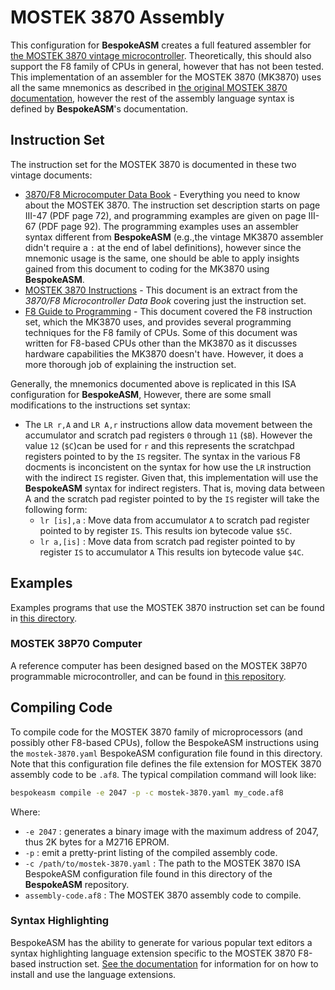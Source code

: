# MOSTEK 3870 Assembly

This configuration for **BespokeASM** creates a full featured assembler for [the MOSTEK 3870 vintage microcontroller](https://www.cpu-world.com/CPUs/3870/index.html). Theoretically, this should also support the F8 family of CPUs in general, however that has not been tested. This implementation of an assembler for the MOSTEK 3870 (MK3870) uses all the same mnemonics as described in [the original MOSTEK 3870 documentation](./documentation/mostek3870_instructions.pdf), however the rest of the assembly language syntax is defined by **BespokeASM**'s documentation.

## Instruction Set
The instruction set for the MOSTEK 3870 is documented in these two vintage documents:

* [3870/F8 Microcomputer Data Book](http://www.bitsavers.org/components/mostek/f8/1981_3870_F8_Microcomputer_Data_Book.pdf) - Everything you need to know about the MOSTEK 3870. The instruction set description starts on page III-47 (PDF page 72), and programming examples are given on page III-67 (PDF page 92). The programming examples uses an assembler syntax different from **BespokeASM** (e.g.,the vintage MK3870 assembler didn't require a `:` at the end of label definitions), however since the mnemonic usage is the same, one should be able to apply insights gained from this document to coding for the MK3870 using **BespokeASM**.
* [MOSTEK 3870 Instructions](./documentation/mostek3870_instructions.pdf) - This document is an extract from the _3870/F8 Microcontroller Data Book_ covering just the instruction set.
* [F8 Guide to Programming](./documentation/F8_Guide_To_Programming_1977.pdf) - This document covered the F8 instruction set, which the MK3870 uses, and provides several programming techniques for the F8 family of CPUs. Some of this document was written for F8-based CPUs other than the MK3870 as it discusses hardware capabilities the MK3870 doesn't have. However, it does a more thorough job of explaining the instruction set.

Generally, the mnemonics documented above is replicated in this ISA configuration for **BespokeASM**, However, there are some small modifications to the instructions set syntax:

* The `LR r,A` and `LR A,r` instructions allow data movement between the accumulator and scratch pad registers `0` through `11` (`$B`). However the value `12` (`$C`)can be used for `r` and this represents the scratchpad registers pointed to by the `IS` regsiter. The syntax in the various F8 docments is inconcistent on the syntax for how use the `LR` instruction with the indirect `IS` register. Given that, this implementation will use the **BespokeASM** syntax for indirect registers. That is, moving data between A and the scratch pad register pointed to by the `IS` register will take the following form:
  * `lr [is],a` : Move data from accumulator `A` to scratch pad register pointed to by register `IS`. This results ion bytecode value `$5C`.
  * `lr a,[is]` : Move data from scratch pad register pointed to by register `IS` to accumulator `A` This results ion bytecode value `$4C`.

## Examples
Examples programs that use the MOSTEK 3870 instruction set can be found in [this directory](./).

### MOSTEK 38P70 Computer
A reference computer has been designed based on the MOSTEK 38P70 programmable microcontroller, and can be found in [this repository](https://github.com/michaelkamprath/mostek-38p70-computer).

## Compiling Code
To compile code for the MOSTEK 3870 family of microprocessors (and possibly other F8-based CPUs), follow the BespokeASM instructions using the `mostek-3870.yaml` BespokeASM configuration file found in this directory. Note that this configuration file defines the file extension for MOSTEK 3870 assembly code to be `.af8`. The typical compilation command will look like:

```sh
bespokeasm compile -e 2047 -p -c mostek-3870.yaml my_code.af8
```


Where:

* `-e 2047` : generates a binary image with the maximum address of 2047, thus 2K bytes for a M2716 EPROM.
* `-p` : emit a pretty-print listing of the compiled assembly code.
* `-c /path/to/mostek-3870.yaml` : The path to the MOSTEK 3870 ISA BespokeASM configuration file found in this directory of the **BespokeASM** repository.
* `assembly-code.af8` : The MOSTEK 3870 assembly code to compile.

### Syntax Highlighting
BespokeASM has the ability to generate for various popular text editors a syntax highlighting language extension specific to the MOSTEK 3870 F8-based instruction set. [See the documentation](https://github.com/michaelkamprath/bespokeasm/wiki/Installation-and-Usage#installing-language-extensions) for information for on how to install and use the language extensions.

